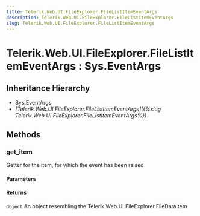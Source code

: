 ```yaml
---
title: Telerik.Web.UI.FileExplorer.FileListItemEventArgs
description: Telerik.Web.UI.FileExplorer.FileListItemEventArgs
slug: Telerik.Web.UI.FileExplorer.FileListItemEventArgs
---
```


# Telerik.Web.UI.FileExplorer.FileListItemEventArgs : Sys.EventArgs 

## Inheritance Hierarchy

* Sys.EventArgs
* *[Telerik.Web.UI.FileExplorer.FileListItemEventArgs]({%slug Telerik.Web.UI.FileExplorer.FileListItemEventArgs%})*


## Methods

###  get_item

Getter for the item, for which the event has been raised

#### Parameters

#### Returns

`Object` An object resembling the Telerik.Web.UI.FileExplorer.FileDataItem



